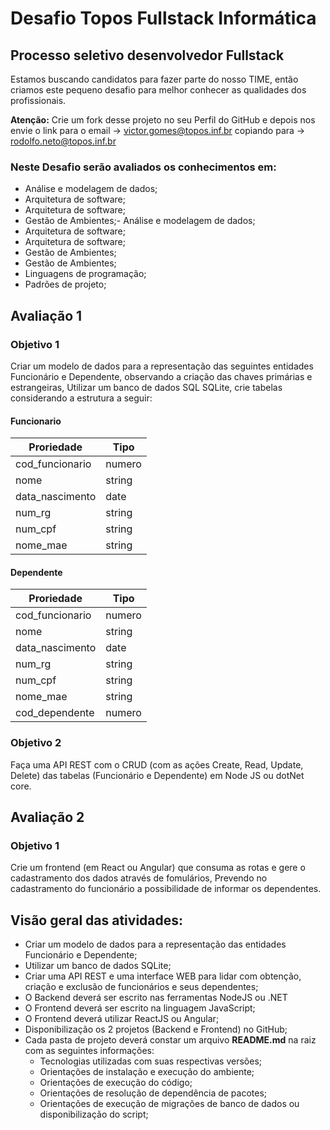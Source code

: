 # Desafio Topos Fullstack Informática

## Processo seletivo desenvolvedor Fullstack

Estamos buscando candidatos para fazer parte do nosso TIME, então criamos este pequeno desafio para melhor conhecer as qualidades dos profissionais.

**Atenção:** Crie um fork desse projeto no seu Perfil do GitHub e depois nos envie o link para o email -> victor.gomes@topos.inf.br copiando para -> rodolfo.neto@topos.inf.br

### Neste Desafio serão avaliados os conhecimentos em:

- Análise e modelagem de dados;
- Arquitetura de software;
- Arquitetura de software;
- Gestão de Ambientes;- Análise e modelagem de dados;
- Arquitetura de software;
- Arquitetura de software;
- Gestão de Ambientes;
- Gestão de Ambientes;
- Linguagens de programação;
- Padrões de projeto;

## Avaliação 1

### Objetivo 1

Criar um modelo de dados para a representação das seguintes entidades Funcionário e Dependente, observando a criação das chaves primárias e estrangeiras, Utilizar um banco de dados SQL SQLite, crie tabelas considerando a estrutura a seguir:

#### Funcionario

|Proriedade     |Tipo  |
|---------------|------|
|cod_funcionario|numero|
|nome           |string|
|data_nascimento|date  |
|num_rg         |string|
|num_cpf        |string|
|nome_mae       |string|

#### Dependente

|Proriedade     |Tipo  |
|---------------|------|
|cod_funcionario|numero|
|nome           |string|
|data_nascimento|date  |
|num_rg         |string|
|num_cpf        |string|
|nome_mae       |string|
|cod_dependente |numero|

### Objetivo 2

Faça uma API REST com o CRUD (com as ações Create, Read, Update, Delete) das tabelas (Funcionário e Dependente) em Node JS ou dotNet core.

## Avaliação 2

### Objetivo 1

Crie um frontend (em React ou Angular) que consuma as rotas e gere o cadastramento dos dados através de fomulários, Prevendo no cadastramento do funcionário a possibilidade de informar os dependentes.

## Visão geral das atividades:

- Criar um modelo de dados para a representação das entidades Funcionário e Dependente;
- Utilizar um banco de dados SQLite;
- Criar uma API REST e uma interface WEB para lidar com obtenção, criação e exclusão de funcionários e seus dependentes;
- O Backend deverá ser escrito nas ferramentas NodeJS ou .NET
- O Frontend deverá ser escrito na linguagem JavaScript;
- O Frontend deverá utilizar ReactJS ou Angular;
- Disponibilização os 2 projetos (Backend e Frontend) no GitHub;
- Cada pasta de projeto deverá constar um arquivo **README.md** na raiz com as seguintes informações:
    - Tecnologias utilizadas com suas respectivas versões;
    - Orientações de instalação e execução do ambiente;
    - Orientações de execução do código;
    - Orientações de resolução de dependência de pacotes;
    - Orientações de execução de migrações de banco de dados ou disponibilização do script;
